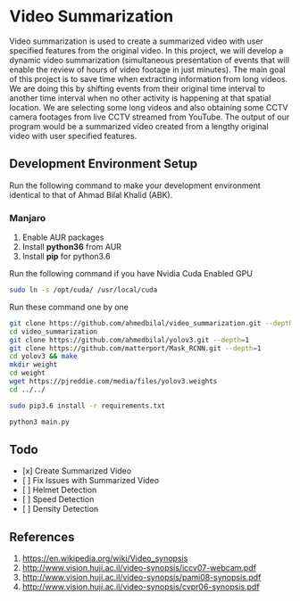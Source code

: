 # Video Summarization
Video summarization is used to create a summarized video with user specified features from the original video. In this project, we will develop a dynamic video summarization (simultaneous presentation of events that will enable the review of hours of video footage in just minutes). The main goal of this project is to save time when extracting information from long videos. We are doing this by shifting events from their original time interval to another time interval when no other activity is happening at that spatial location. We are selecting some long videos and also obtaining some CCTV camera footages from live CCTV streamed from YouTube. The output of our program would be a summarized video created from a lengthy original video with user specified features. 


## Development Environment Setup
Run the following command to make your development environment identical to that of Ahmad Bilal Khalid (ABK).

### Manjaro

1. Enable AUR packages
2. Install **python36** from AUR
3. Install **pip** for python3.6

Run the following command if you have Nvidia Cuda Enabled GPU
```bash
sudo ln -s /opt/cuda/ /usr/local/cuda
```

Run these command one by one
```bash
git clone https://github.com/ahmedbilal/video_summarization.git --depth=1
cd video_summarization
git clone https://github.com/ahmedbilal/yolov3.git --depth=1
git clone https://github.com/matterport/Mask_RCNN.git --depth=1
cd yolov3 && make
mkdir weight
cd weight
wget https://pjreddie.com/media/files/yolov3.weights
cd ../../

sudo pip3.6 install -r requirements.txt

python3 main.py
```


## Todo
- \[x] Create Summarized Video
- \[ ] Fix Issues with Summarized Video
- \[ ] Helmet Detection
- \[ ] Speed Detection
- \[ ] Density Detection


## References
1. https://en.wikipedia.org/wiki/Video_synopsis
2. http://www.vision.huji.ac.il/video-synopsis/iccv07-webcam.pdf
3. http://www.vision.huji.ac.il/video-synopsis/pami08-synopsis.pdf
4. http://www.vision.huji.ac.il/video-synopsis/cvpr06-synopsis.pdf
